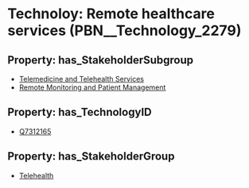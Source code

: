 # Technoloy: __Remote healthcare services__ (PBN__Technology_2279)

## Property: has_StakeholderSubgroup

* [Telemedicine and Telehealth Services](PBN__TechSubgroup_28)
* [Remote Monitoring and Patient Management](PBN__TechSubgroup_108)

## Property: has_TechnologyID

* [Q7312165](Q7312165)

## Property: has_StakeholderGroup

* [Telehealth](PBN__TechGroup_3)

